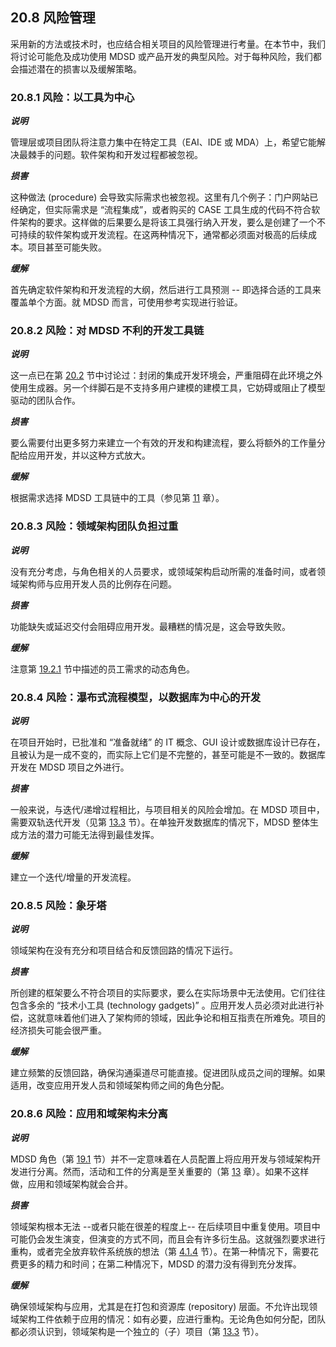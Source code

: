 ## 20.8 风险管理
采用新的方法或技术时，也应结合相关项目的风险管理进行考量。在本节中，我们将讨论可能危及成功使用 MDSD 或产品开发的典型风险。对于每种风险，我们都会描述潜在的损害以及缓解策略。

### 20.8.1 风险：以工具为中心

***说明***

管理层或项目团队将注意力集中在特定工具（EAI、IDE 或 MDA）上，希望它能解决最棘手的问题。软件架构和开发过程都被忽视。

***损害***

这种做法 (procedure) 会导致实际需求也被忽视。这里有几个例子：门户网站已经确定，但实际需求是 “流程集成”，或者购买的 CASE 工具生成的代码不符合软件架构的要求。这样做的后果要么是将该工具强行纳入开发，要么是创建了一个不可持续的软件架构或开发流程。在这两种情况下，通常都必须面对极高的后续成本。项目甚至可能失败。

***缓解***

首先确定软件架构和开发流程的大纲，然后进行工具预测 -- 即选择合适的工具来覆盖单个方面。就 MDSD 而言，可使用参考实现进行验证。

### 20.8.2 风险：对 MDSD 不利的开发工具链

***说明***

这一点已在第 [20.2](2.md) 节中讨论过：封闭的集成开发环境会，严重阻碍在此环境之外使用生成器。另一个绊脚石是不支持多用户建模的建模工具，它妨碍或阻止了模型驱动的团队合作。

***损害***

要么需要付出更多努力来建立一个有效的开发和构建流程，要么将额外的工作量分配给应用开发，并以这种方式放大。

***缓解***

根据需求选择 MDSD 工具链中的工具（参见第 [11](../ch11/0.md) 章）。

### 20.8.3 风险：领域架构团队负担过重

***说明***

没有充分考虑，与角色相关的人员要求，或领域架构启动所需的准备时间，或者领域架构师与应用开发人员的比例存在问题。

***损害***

功能缺失或延迟交付会阻碍应用开发。最糟糕的情况是，这会导致失败。

***缓解***

注意第 [19.2.1](../ch19/2.md#1921-角色定义和人员配备要求) 节中描述的员工需求的动态角色。

### 20.8.4 风险：瀑布式流程模型，以数据库为中心的开发

***说明***

在项目开始时，已批准和 “准备就绪” 的 IT 概念、GUI 设计或数据库设计已存在，且被认为是一成不变的，而实际上它们是不完整的，甚至可能是不一致的。数据库开发在 MDSD 项目之外进行。

***损害***

一般来说，与迭代/递增过程相比，与项目相关的风险会增加。在 MDSD 项目中，需要双轨迭代开发（见第 [13.3](../ch13/3.md) 节）。在单独开发数据库的情况下，MDSD 整体生成方法的潜力可能无法得到最佳发挥。

***缓解***

建立一个迭代/增量的开发流程。

### 20.8.5 风险：象牙塔

***说明***

领域架构在没有充分和项目结合和反馈回路的情况下运行。

***损害***

所创建的框架要么不符合项目的实际要求，要么在实际场景中无法使用。它们往往包含多余的 “技术小工具 (technology gadgets)” 。应用开发人员必须对此进行补偿，这就意味着他们进入了架构师的领域，因此争论和相互指责在所难免。项目的经济损失可能会很严重。

***缓解***

建立频繁的反馈回路，确保沟通渠道尽可能直接。促进团队成员之间的理解。如果适用，改变应用开发人员和领域架构师之间的角色分配。

### 20.8.6 风险：应用和域架构未分离

***说明***

MDSD 角色（第 [19.1](../ch19/1.md) 节）并不一定意味着在人员配置上将应用开发与领域架构开发进行分离。然而，活动和工件的分离是至关重要的（第 [13](../ch13/0.md) 章）。如果不这样做，应用和领域架构就会合并。

***损害***

领域架构根本无法 --或者只能在很差的程度上-- 在后续项目中重复使用。项目中可能仍会发生演变，但演变的方式不同，而且会有许多衍生品。这就强烈要求进行重构，或者完全放弃软件系统族的想法（第 [4.1.4](../ch4/1.md#414-软件系统族) 节）。在第一种情况下，需要花费更多的精力和时间；在第二种情况下，MDSD 的潜力没有得到充分发挥。

***缓解***

确保领域架构与应用，尤其是在打包和资源库 (repository) 层面。不允许出现领域架构工件依赖于应用的情况：如有必要，应进行重构。无论角色如何分配，团队都必须认识到，领域架构是一个独立的（子）项目（第 [13.3](../ch13/3.md) 节）。
